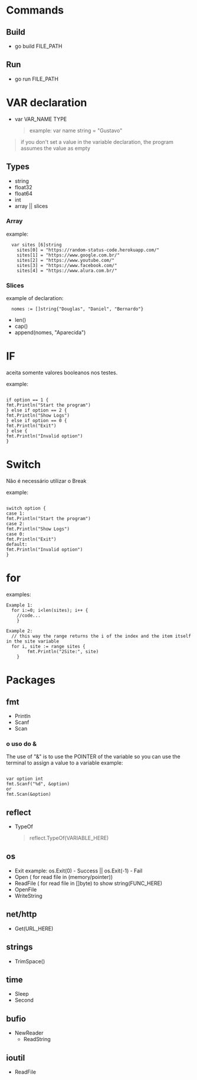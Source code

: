 # Commands

## Build

- go build FILE_PATH

## Run

- go run FILE_PATH

# VAR declaration

- var VAR_NAME TYPE
  > example: var name string = "Gustavo"

> if you don't set a value in the variable declaration, the program
> assumes the value as empty

## Types

- string
- float32
- float64
- int
- array || slices

### Array

example:

```
  var sites [6]string
	sites[0] = "https://random-status-code.herokuapp.com/"
	sites[1] = "https://www.google.com.br/"
	sites[2] = "https://www.youtube.com/"
	sites[3] = "https://www.facebook.com/"
	sites[4] = "https://www.alura.com.br/"
```

### Slices

example of declaration:

```
  nomes := []string{"Douglas", "Daniel", "Bernardo"}

```

- len()
- cap()
- append(nomes, "Aparecida")

# IF

aceita somente valores booleanos nos testes.

example:

```

if option == 1 {
fmt.Println("Start the program")
} else if option == 2 {
fmt.Println("Show Logs")
} else if option == 0 {
fmt.Println("Exit")
} else {
fmt.Println("Invalid option")
}

```

# Switch

Não é necessário utilizar o Break

example:

```

switch option {
case 1:
fmt.Println("Start the program")
case 2:
fmt.Println("Show Logs")
case 0:
fmt.Println("Exit")
default:
fmt.Println("Invalid option")
}

```

# for

examples:

```
Example 1:
  for i:=0; i<len(sites); i++ {
	//code...
	}
```

```
Example 2:
  // this way the range returns the i of the index and the item itself in the site variable
  for i, site := range sites {
		fmt.Println("2Site:", site)
	}
```

# Packages

## fmt

- Println
- Scanf
- Scan

### o uso do &

The use of "&" is to use the POINTER of the variable so you can use the terminal to assign a value to a variable
example:

```

var option int
fmt.Scanf("%d", &option)
or
fmt.Scan(&option)

```

## reflect

- TypeOf
  > reflect.TypeOf(VARIABLE_HERE)

## os

- Exit example: os.Exit(0) - Success || os.Exit(-1) - Fail
- Open ( for read file in (memory/pointer))
- ReadFile ( for read file in []byte) to show string(FUNC_HERE)
- OpenFile
- WriteString

## net/http

- Get(URL_HERE)

## strings

- TrimSpace()

## time

- Sleep
- Second

## bufio

- NewReader
  - ReadString

## ioutil

- ReadFile
